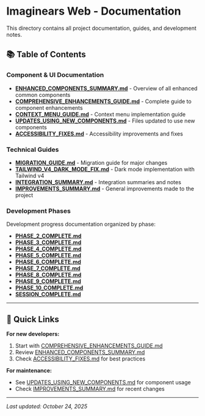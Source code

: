 # Imaginears Web - Documentation

This directory contains all project documentation, guides, and development notes.

## 📚 Table of Contents

### Component & UI Documentation
- [**ENHANCED_COMPONENTS_SUMMARY.md**](./ENHANCED_COMPONENTS_SUMMARY.md) - Overview of all enhanced common components
- [**COMPREHENSIVE_ENHANCEMENTS_GUIDE.md**](./COMPREHENSIVE_ENHANCEMENTS_GUIDE.md) - Complete guide to component enhancements
- [**CONTEXT_MENU_GUIDE.md**](./CONTEXT_MENU_GUIDE.md) - Context menu implementation guide
- [**UPDATES_USING_NEW_COMPONENTS.md**](./UPDATES_USING_NEW_COMPONENTS.md) - Files updated to use new components
- [**ACCESSIBILITY_FIXES.md**](./ACCESSIBILITY_FIXES.md) - Accessibility improvements and fixes

### Technical Guides
- [**MIGRATION_GUIDE.md**](./MIGRATION_GUIDE.md) - Migration guide for major changes
- [**TAILWIND_V4_DARK_MODE_FIX.md**](./TAILWIND_V4_DARK_MODE_FIX.md) - Dark mode implementation with Tailwind v4
- [**INTEGRATION_SUMMARY.md**](./INTEGRATION_SUMMARY.md) - Integration summaries and notes
- [**IMPROVEMENTS_SUMMARY.md**](./IMPROVEMENTS_SUMMARY.md) - General improvements made to the project

### Development Phases
Development progress documentation organized by phase:

- [**PHASE_2_COMPLETE.md**](./PHASE_2_COMPLETE.md)
- [**PHASE_3_COMPLETE.md**](./PHASE_3_COMPLETE.md)
- [**PHASE_4_COMPLETE.md**](./PHASE_4_COMPLETE.md)
- [**PHASE_5_COMPLETE.md**](./PHASE_5_COMPLETE.md)
- [**PHASE_6_COMPLETE.md**](./PHASE_6_COMPLETE.md)
- [**PHASE_7_COMPLETE.md**](./PHASE_7_COMPLETE.md)
- [**PHASE_8_COMPLETE.md**](./PHASE_8_COMPLETE.md)
- [**PHASE_9_COMPLETE.md**](./PHASE_9_COMPLETE.md)
- [**PHASE_10_COMPLETE.md**](./PHASE_10_COMPLETE.md)
- [**SESSION_COMPLETE.md**](./SESSION_COMPLETE.md)

---

## 🚀 Quick Links

**For new developers:**
1. Start with [COMPREHENSIVE_ENHANCEMENTS_GUIDE.md](./COMPREHENSIVE_ENHANCEMENTS_GUIDE.md)
2. Review [ENHANCED_COMPONENTS_SUMMARY.md](./ENHANCED_COMPONENTS_SUMMARY.md)
3. Check [ACCESSIBILITY_FIXES.md](./ACCESSIBILITY_FIXES.md) for best practices

**For maintenance:**
- See [UPDATES_USING_NEW_COMPONENTS.md](./UPDATES_USING_NEW_COMPONENTS.md) for component usage
- Check [IMPROVEMENTS_SUMMARY.md](./IMPROVEMENTS_SUMMARY.md) for recent changes

---

*Last updated: October 24, 2025*

